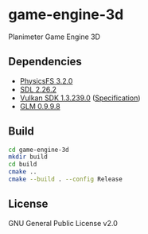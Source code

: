 # game-engine-3d
Planimeter Game Engine 3D

## Dependencies
* [PhysicsFS 3.2.0](https://github.com/icculus/physfs/releases/tag/release-3.2.0)
* [SDL 2.26.2](https://github.com/libsdl-org/SDL/releases/tag/release-2.26.2)
* [Vulkan SDK 1.3.239.0](https://vulkan.lunarg.com/sdk/home) ([Specification](https://registry.khronos.org/vulkan/specs/1.3-extensions/html/index.html))
* [GLM 0.9.9.8](https://github.com/g-truc/glm/releases/tag/0.9.9.8)

## Build
```sh
cd game-engine-3d
mkdir build
cd build
cmake ..
cmake --build . --config Release
```

## License
GNU General Public License v2.0
